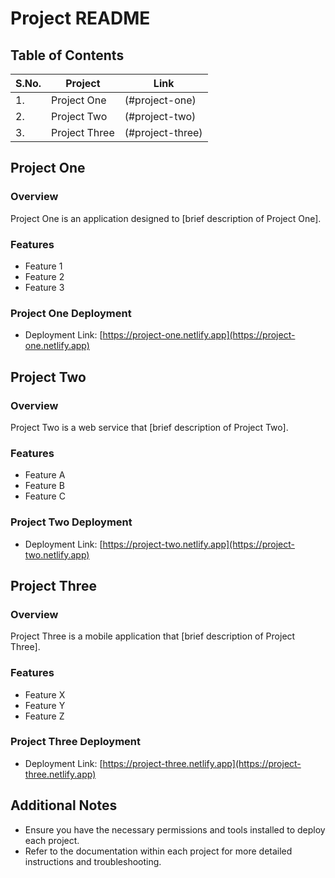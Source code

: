 # Project README

## Table of Contents

| S.No. | Project       | Link                             |
|-------|---------------|-----------------------------------|
| 1.    | Project One   | (#project-one)           |
| 2.    | Project Two   | (#project-two)           |
| 3.    | Project Three | (#project-three)         |

## Project One

### Overview
Project One is an application designed to [brief description of Project One].

### Features
- Feature 1
- Feature 2
- Feature 3

### Project One Deployment

- Deployment Link: [https://project-one.netlify.app](https://project-one.netlify.app)

## Project Two

### Overview
Project Two is a web service that [brief description of Project Two].

### Features
- Feature A
- Feature B
- Feature C

### Project Two Deployment

- Deployment Link: [https://project-two.netlify.app](https://project-two.netlify.app)

## Project Three

### Overview
Project Three is a mobile application that [brief description of Project Three].

### Features
- Feature X
- Feature Y
- Feature Z

### Project Three Deployment

- Deployment Link: [https://project-three.netlify.app](https://project-three.netlify.app)

## Additional Notes
- Ensure you have the necessary permissions and tools installed to deploy each project.
- Refer to the documentation within each project for more detailed instructions and troubleshooting.
